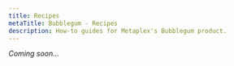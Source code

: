 ```yaml
---
title: Recipes
metaTitle: Bubblegum - Recipes
description: How-to guides for Metaplex's Bubblegum product.
---
```


_Coming soon..._
